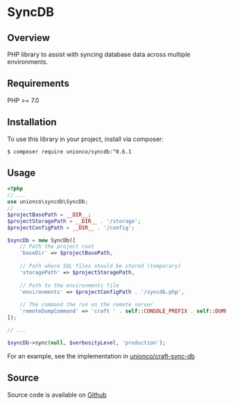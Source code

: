 # SyncDB

## Overview

PHP library to assist with syncing database data across multiple environments.

## Requirements

PHP >= 7.0

## Installation

To use this library in your project, install via composer:
```
$ composer require unionco/syncdb:^0.6.1
```

## Usage

```php
<?php
// ...
use unionco\syncdb\SyncDb;
// ...
$projectBasePath = __DIR__;
$projectStoragePath = __DIR__ . '/storage';
$projectConfigPath = __DIR__ . '/config';

$syncDb = new SyncDb([
    // Path the project root
    'baseDir' => $projectBasePath,
    
    // Path where SQL files should be stored (temporary)
    'storagePath' => $projectStoragePath,
    
    // Path to the environments file
    'environments' => $projectConfigPath . '/syncdb.php',
    
    // The command the run on the remote server
    'remoteDumpCommand' => 'craft ' . self::CONSOLE_PREFIX . self::DUMP_COMMAND,
]);

// ...

$syncDb->sync(null, $verbosityLevel, 'production');

```

For an example, see the implementation in [unionco/craft-sync-db](/craft-sync-db/)

## Source

Source code is available on [Github](https://github.com/unionco/syncdb)